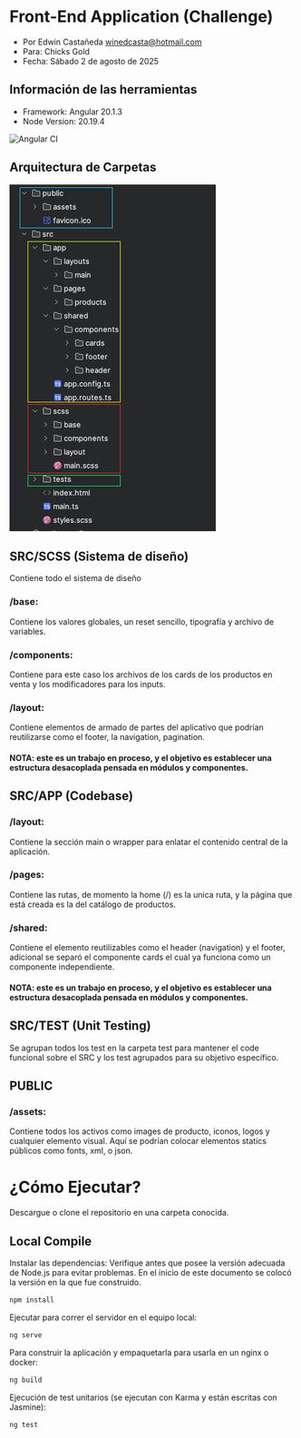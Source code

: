 # Front-End Application (Challenge)
- Por Edwin Castañeda [winedcasta@hotmail.com](mailto:winedcasta@hotmail.com)
- Para: Chicks Gold
- Fecha: Sábado 2 de agosto de 2025

## Información de las herramientas

- Framework: Angular 20.1.3
- Node Version: 20.19.4

![Angular CI](https://github.com/edwincastaneda/water-jug-challenge/actions/workflows/ci.yml/badge.svg)

## Arquitectura de Carpetas

![arquitectura.png](public/assets/images/arquitectura.png)

## SRC/SCSS (Sistema de diseño)
Contiene todo el sistema de diseño
### /base:
Contiene los valores globales, un reset sencillo, tipografía y archivo de variables.

### /components:
Contiene para este caso los archivos de los cards de los productos en venta y los modificadores para los inputs.

### /layout:
Contiene elementos de armado  de partes del aplicativo que podrían reutilizarse como el footer, la navigation, pagination.

#### NOTA: este es un trabajo en proceso, y el objetivo es establecer una estructura desacoplada pensada en módulos y componentes.

## SRC/APP (Codebase)

### /layout:
Contiene la sección main o wrapper para enlatar el contenido central de la aplicación.

### /pages:
Contiene las rutas, de momento la home (/) es la unica ruta, y la página que está creada es la del catálogo de productos.

### /shared:
Contiene el elemento reutilizables como el header (navigation) y el footer, adicional se separó el componente cards el cual ya funciona como un componente independiente.

#### NOTA: este es un trabajo en proceso, y el objetivo es establecer una estructura desacoplada pensada en módulos y componentes.


## SRC/TEST (Unit Testing)
Se agrupan todos los test en la carpeta test para mantener el code funcional sobre el SRC y los test agrupados para su objetivo específico.

## PUBLIC
### /assets:
Contiene todos los activos como images de producto, iconos, logos y cualquier elemento visual. Aquí se podrían colocar elementos statics públicos como fonts, xml, o json.

# ¿Cómo Ejecutar?
Descargue o clone el repositorio en una carpeta conocida.
## Local Compile

Instalar las dependencias:
Verifique antes que posee la versión adecuada de Node.js para evitar problemas. En el inicio de este documento se colocó la versión en la que fue construido.

```bash
npm install
```

Ejecutar para correr el servidor en el equipo local:

```bash
ng serve
```

Para construir la aplicación y empaquetarla para usarla en un nginx o docker:

```bash
ng build
```

Ejecución de test unitarios (se ejecutan con Karma y están escritas con Jasmine):
```bash
ng test
```
